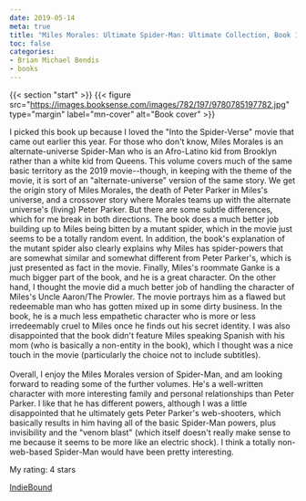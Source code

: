 ```yaml
---
date: 2019-05-14
meta: true
title: "Miles Morales: Ultimate Spider-Man: Ultimate Collection, Book 1"
toc: false
categories:
- Brian Michael Bendis
- books
---
```


{{< section "start" >}}
{{< figure src="https://images.booksense.com/images/782/197/9780785197782.jpg" type="margin" label="mn-cover" alt="Book cover" >}}

I picked this book up because I loved the "Into the Spider-Verse" movie that came out earlier this year. For those who don't know, Miles Morales is an alternate-universe Spider-Man who is an Afro-Latino kid from Brooklyn rather than a white kid from Queens. This volume covers much of the same basic territory as the 2019 movie--though, in keeping with the theme of the movie, it is sort of an "alternate-universe" version of the same story. We get the origin story of Miles Morales, the death of Peter Parker in Miles's universe, and a crossover story where Morales teams up with the alternate universe's (living) Peter Parker. But there are some subtle differences, which for me break in both directions. The book does a much better job building up to Miles being bitten by a mutant spider, which in the movie just seems to be a totally random event. In addition, the book's explanation of the mutant spider also clearly explains why Miles has spider-powers that are somewhat similar and somewhat different from Peter Parker's, which is just presented as fact in the movie. Finally, Miles's roommate Ganke is a much bigger part of the book, and he is a great character. On the other hand, I thought the movie did a much better job of handling the character of Miles's Uncle Aaron/The Prowler. The movie portrays him as a flawed but redeemable man who has gotten mixed up in some dirty business. In the book, he is a much less empathetic character who is more or less irredeemably cruel to Miles once he finds out his secret identity. I was also disappointed that the book didn't feature Miles speaking Spanish with his mom (who is basically a non-entity in the book), which I thought was a nice touch in the movie (particularly the choice not to include subtitles).<br /><br />Overall, I enjoy the Miles Morales version of Spider-Man, and am looking forward to reading some of the further volumes. He's a well-written character with more interesting family and personal relationships than Peter Parker. I like that he has different powers, although I was a little disappointed that he ultimately gets Peter Parker's web-shooters, which basically results in him having all of the basic Spider-Man powers, plus invisibility and the "venom blast" (which itself doesn't really make sense to me because it seems to be more like an electric shock). I think a totally non-web-based Spider-Man would have been pretty interesting. 

My rating: 4 stars  

[IndieBound](https://www.indiebound.org/book/9780785197782)
